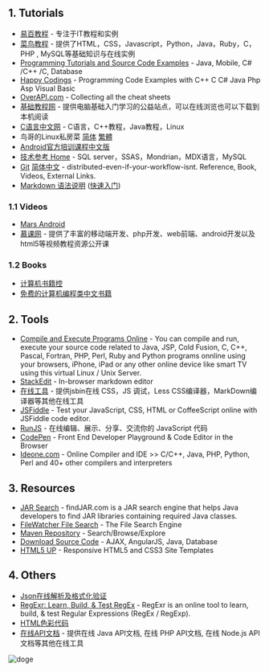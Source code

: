 ## 1. Tutorials
- <a href="http://www.yiibai.com/" target="_blank">易百教程</a> - 专注于IT教程和实例
- <a href="http://www.runoob.com/" target="_blank">菜鸟教程</a> - 提供了HTML，CSS，Javascript，Python，Java，Ruby，C，PHP , MySQL等基础知识与在线实例
- [Programming Tutorials and Source Code Examples](http://www.java2s.com/) - Java, Mobile, C# /C++ /C, Database
- [Happy Codings](http://happycodings.com/) - Programming Code Examples with C++ C C# Java Php Asp Visual Basic
- [OverAPI.com](http://overapi.com/) - Collecting all the cheat sheets
- [基础教程网](http://teliute.org/) - 提供电脑基础入门学习的公益站点，可以在线浏览也可以下载到本机阅读
- [C语言中文网](http://c.biancheng.net/) - C语言，C++教程，Java教程，Linux
- 鸟哥的Linux私房菜 <a href="http://cn.linux.vbird.org/" target="_blank">简体</a> <a href="http://linux.vbird.org/" target="_blank">繁體</a>
- <a href="http://hukai.me/android-training-course-in-chinese/index.html" target="_blank">Android官方培训课程中文版</a>
- <a href="http://wiki.smartbi.com.cn/pages/viewpage.action?pageId=9175131" target="_blank">技术参考 Home</a> - SQL server，SSAS，Mondrian，MDX语言，MySQL
- <a href="https://git-scm.com/doc" target="_blank">Git</a> <a href="https://git-scm.com/book/zh/v2" target="_blank">简体中文</a> - distributed-even-if-your-workflow-isnt. Reference, Book, Videos, External Links.
- <a href="http://wowubuntu.com/markdown/" target="_blank">Markdown 语法说明</a> (<a href="http://wowubuntu.com/markdown/basic.html" target="_blank">快速入门</a>)

<!-- more -->

### 1.1 Videos
- [Mars Android](http://www.marschen.com/)
- [慕课网](http://www.imooc.com/) - 提供了丰富的移动端开发、php开发、web前端、android开发以及html5等视频教程资源公开课

### 1.2 Books
- <a href="http://bestcbooks.com/" target="_blank">计算机书籍控</a>
- <a href="https://github.com/justjavac/free-programming-books-zh_CN" target="_blank">免费的计算机编程类中文书籍</a>

## 2. Tools
- [Compile and Execute Programs Online](http://compileonline.com/)  - You can compile and run, execute your source code related to Java, JSP, Cold Fusion, C, C++, Pascal, Fortran, PHP, Perl, Ruby and Python programs onnline using your browsers, iPhone, iPad or any other online device like smart TV using this virtual Linux / Unix  Server.
- [StackEdit](https://stackedit.io/editor) - In-browser markdown editor
- [在线工具](http://tool.oschina.net/) - 提供jsbin在线 CSS，JS 调试，Less CSS编译器，MarkDown编译器等其他在线工具
- [JSFiddle](https://jsfiddle.net/) - Test your JavaScript, CSS, HTML or CoffeeScript online with JSFiddle code editor.
- [RunJS](http://runjs.cn/) - 在线编辑、展示、分享、交流你的 JavaScript 代码
- <a href="http://codepen.io/" target="_blank">CodePen</a> - Front End Developer Playground &amp; Code Editor in the Browser
- <a href="http://ideone.com/" target="_blank">Ideone.com</a> - Online Compiler and IDE &gt;&gt; C/C++, Java, PHP, Python, Perl and 40+ other compilers and interpreters

## 3. Resources
- [JAR Search](http://findjar.com/) - findJAR.com is a JAR search engine that helps Java developers to find JAR libraries containing required Java classes.
- [FileWatcher File Search](http://www.filewatcher.com/) - The File Search Engine
- <a href="http://mvnrepository.com/" target="_blank">Maven Repository</a> - Search/Browse/Explore
- [Download Source Code](http://books.brainysoftware.com/download) - AJAX, AngularJS, Java, Database
- [HTML5 UP](https://html5up.net/) - Responsive HTML5 and CSS3 Site Templates

## 4. Others
- [Json在线解析及格式化验证](http://www.json.cn/)
- [RegExr: Learn, Build, & Test RegEx](http://www.regexr.com/) - RegExr is an online tool to learn, build, & test Regular Expressions (RegEx / RegExp).
- [HTML色彩代码](http://html-color-codes.info/chinese/)
- [在线API文档](http://tool.oschina.net/apidocs) - 提供在线 Java API文档, 在线 PHP API文档, 在线 Node.js API文档等其他在线工具

![doge](http://www.wailian.work/images/2018/02/22/doge-60-min.png)